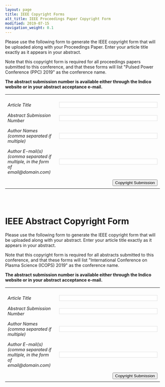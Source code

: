 ```yaml
---
layout: page
title: IEEE Copyright Forms
alt_title: IEEE Proceedings Paper Copyright Form
modified: 2019-07-15
navigation_weight: 0.1
---
```


<style type="text/css">
  td {
    padding: 0.5rem;
    font-size: 0.9rem;
    font-style: italic;
  }
  input[type=text] {
  -webkit-transition: all 0.30s ease-in-out;
  -moz-transition: all 0.30s ease-in-out;
  -ms-transition: all 0.30s ease-in-out;
  -o-transition: all 0.30s ease-in-out;
  outline: none;
  border: 1px solid #DDDDDD;
  font-size: 0.8rem;
  }
  input[type=text]:focus {
    border-color: #00848a !default;
    outline: none;
    box-shadow: 0 0 1px #00848a !default;
    font-size: 0.8rem;
  }
</style>


Please use the following form to generate the IEEE copyright form that will be uploaded along with your Proceedings Paper. Enter your article title exactly as it appears in your abstract.

Note that this copyright form is required for all proceedings papers submitted to this conference, and that these forms will list "Pulsed Power Conference (PPC) 2019" as the conference name.

**The abstract submission number is available either through the Indico website or in your abstract acceptance e-mail.** 


<form action="https://ecopyright.ieee.org/ECTT/IntroPage.jsp" method="post">
<table>
<tbody>
<tr>
<td colspan="2"></td>
</tr>
<tr>
<td>Article Title</td>
<td><input name="ArtTitle" type="text" size="40"/></td>
</tr>
<tr>
<td>Abstract Submission Number</td>
<td><input name="ArtId" type="text" size="40"/></td>
</tr>
<tr>
<td>Author Names (comma separated if multiple)</td>
<td><input name="AuthName" type="text" size="40"/></td>
</tr>
<tr>
<td>Author E-mail(s) (comma separated if multiple, in the form of email@domain.com)</td>
<td><input name="AuthEmail" type="text" size="40"/></td>
</tr>
<tr align="right">
<td colspan="2" align="right"><input name="Submit" type="submit" value="Copyright Submission" /></td>
</tr>
</tbody>
</table>
<p><input name="PubTitle" type="hidden" value="2019 IEEE Pulsed Power & Plasma Science (PPPS)" /><br />
<input name="ArtSource" type="hidden" value="34859" /><br />
<input name="rtrnurl" type="hidden" value="http://www.ppps2019.org/abstracts/abstracts.html" /></p>
</form>



# IEEE Abstract Copyright Form

Please use the following form to generate the IEEE copyright form that will be uploaded along with your abstract. Enter your article title exactly as it appears in your abstract.

Note that this copyright form is required for all abstracts submitted to this conference, and that these forms will list "International Conference on Plasma Science (ICOPS) 2019" as the conference name. 

**The abstract submission number is available either through the Indico website or in your abstract acceptance e-mail.** 


<form action="https://ecopyright.ieee.org/ECTT/IntroPage.jsp" method="post">
<table>
<tbody>
<tr>
<td colspan="2"></td>
</tr>
<tr>
<td>Article Title</td>
<td><input name="ArtTitle" type="text" size="40"/></td>
</tr>
<tr>
<td>Abstract Submission Number</td>
<td><input name="ArtId" type="text" size="40"/></td>
</tr>
<tr>
<td>Author Names (comma separated if multiple)</td>
<td><input name="AuthName" type="text" size="40"/></td>
</tr>
<tr>
<td>Author E-mail(s) (comma separated if multiple, in the form of email@domain.com)</td>
<td><input name="AuthEmail" type="text" size="40"/></td>
</tr>
<tr align="right">
<td colspan="2" align="right"><input name="Submit" type="submit" value="Copyright Submission" /></td>
</tr>
</tbody>
</table>
<p><input name="PubTitle" type="hidden" value="2019 IEEE International Conference on Plasma Sciences (ICOPS)" /><br />
<input name="ArtSource" type="hidden" value="47213" /><br />
<input name="rtrnurl" type="hidden" value="http://www.ppps2019.org/abstracts/abstracts.html" /></p>
</form>
